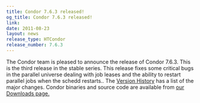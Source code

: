 ```yaml
---
title: Condor 7.6.3 released!
og_title: Condor 7.6.3 released!
link: 
date: 2011-08-23
layout: news
release_type: HTCondor
release_number: 7.6.3
---
```


The Condor team is pleased to announce the release of Condor 7.6.3.  This is the third release in the stable series.  This release fixes some critical bugs in the parallel universe dealing with job leases and the ability to restart parallel jobs when the schedd restarts..  The <a href="manual/latest-stable/9_Version_History.html">Version History</a>  has a list of the major changes.  Condor binaries and source code are available  from <a href="downloads/">our Downloads page.</a> 
